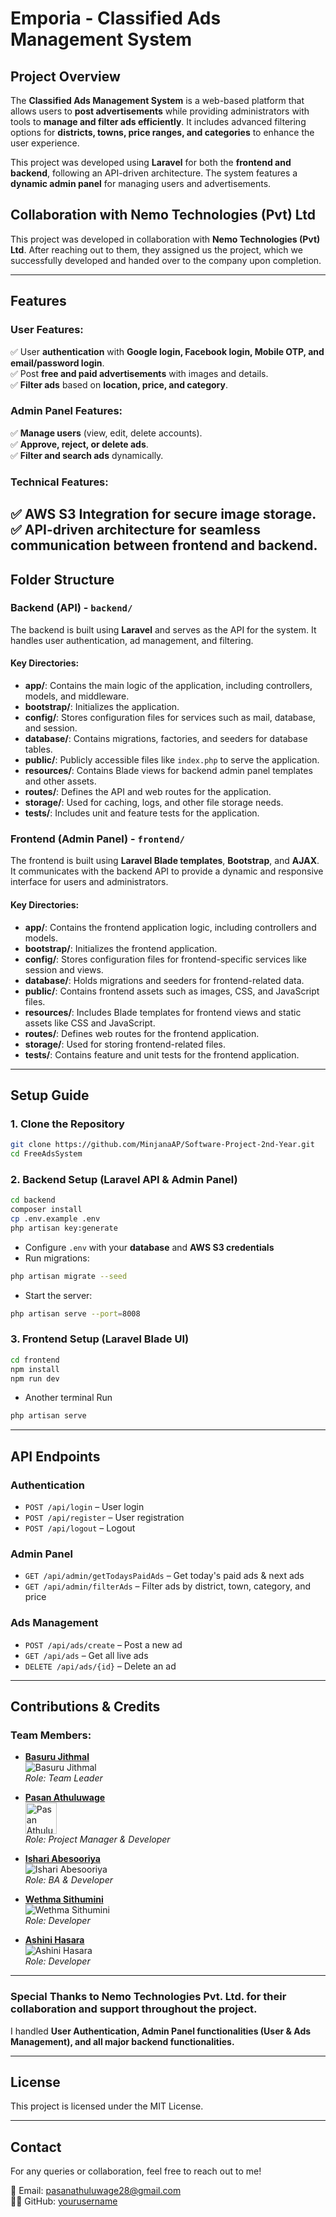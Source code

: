 # **Emporia - Classified Ads Management System**

## **Project Overview**
The **Classified Ads Management System** is a web-based platform that allows users to **post advertisements** while providing administrators with tools to **manage and filter ads efficiently**. It includes advanced filtering options for **districts, towns, price ranges, and categories** to enhance the user experience.

This project was developed using **Laravel** for both the **frontend and backend**, following an API-driven architecture. The system features a **dynamic admin panel** for managing users and advertisements.

## **Collaboration with Nemo Technologies (Pvt) Ltd**
This project was developed in collaboration with **Nemo Technologies (Pvt) Ltd**. After reaching out to them, they assigned us the project, which we successfully developed and handed over to the company upon completion.

---

## **Features**
### **User Features:**
✅ User **authentication** with **Google login, Facebook login, Mobile OTP, and email/password login**.  
✅ Post **free and paid advertisements** with images and details.  
✅ **Filter ads** based on **location, price, and category**.  

### **Admin Panel Features:**
✅ **Manage users** (view, edit, delete accounts).  
✅ **Approve, reject, or delete ads**.  
✅ **Filter and search ads** dynamically.  

### **Technical Features:**
✅ **AWS S3 Integration** for secure image storage.  
✅ **API-driven** architecture for **seamless communication** between frontend and backend.  
---

## Folder Structure

### Backend (API) - `backend/`
The backend is built using **Laravel** and serves as the API for the system. It handles user authentication, ad management, and filtering.

#### Key Directories:
- **app/**: Contains the main logic of the application, including controllers, models, and middleware.
- **bootstrap/**: Initializes the application.
- **config/**: Stores configuration files for services such as mail, database, and session.
- **database/**: Contains migrations, factories, and seeders for database tables.
- **public/**: Publicly accessible files like `index.php` to serve the application.
- **resources/**: Contains Blade views for backend admin panel templates and other assets.
- **routes/**: Defines the API and web routes for the application.
- **storage/**: Used for caching, logs, and other file storage needs.
- **tests/**: Includes unit and feature tests for the application.

### Frontend (Admin Panel) - `frontend/`
The frontend is built using **Laravel Blade templates**, **Bootstrap**, and **AJAX**. It communicates with the backend API to provide a dynamic and responsive interface for users and administrators.

#### Key Directories:
- **app/**: Contains the frontend application logic, including controllers and models.
- **bootstrap/**: Initializes the frontend application.
- **config/**: Stores configuration files for frontend-specific services like session and views.
- **database/**: Holds migrations and seeders for frontend-related data.
- **public/**: Contains frontend assets such as images, CSS, and JavaScript files.
- **resources/**: Includes Blade templates for frontend views and static assets like CSS and JavaScript.
- **routes/**: Defines web routes for the frontend application.
- **storage/**: Used for storing frontend-related files.
- **tests/**: Contains feature and unit tests for the frontend application.

---

## Setup Guide
### **1. Clone the Repository**
```sh
git clone https://github.com/MinjanaAP/Software-Project-2nd-Year.git
cd FreeAdsSystem
```

### **2. Backend Setup (Laravel API & Admin Panel)**
```sh
cd backend
composer install
cp .env.example .env
php artisan key:generate
```

- Configure `.env` with your **database** and **AWS S3 credentials**
- Run migrations:
```sh
php artisan migrate --seed
```
- Start the server:
```sh
php artisan serve --port=8008
```

### **3. Frontend Setup (Laravel Blade UI)**
```sh
cd frontend
npm install
npm run dev
```
- Another terminal Run
```sh
php artisan serve
```
---

## API Endpoints
### **Authentication**
- `POST /api/login` – User login
- `POST /api/register` – User registration
- `POST /api/logout` – Logout

### **Admin Panel**
- `GET /api/admin/getTodaysPaidAds` – Get today's paid ads & next ads
- `GET /api/admin/filterAds` – Filter ads by district, town, category, and price

### **Ads Management**
- `POST /api/ads/create` – Post a new ad
- `GET /api/ads` – Get all live ads
- `DELETE /api/ads/{id}` – Delete an ad

---

## Contributions & Credits

### Team Members:

- [**Basuru Jithmal**](https://github.com/basurujithmal)  
  ![Basuru Jithmal](https://avatars.githubusercontent.com/u/username?v=4)  
  _Role: Team Leader_

- [**Pasan Athuluwage**](https://github.com/MinjanaAP)  
  <img src="https://github.com/MinjanaAP.png" alt="Pasan Athuluwage" width="50" height="50" style="border-radius: 50;">  
  _Role: Project Manager & Developer_

- [**Ishari Abesooriya**](https://github.com/ishariabesooriya)  
  ![Ishari Abesooriya](https://avatars.githubusercontent.com/u/username?v=4)  
  _Role: BA & Developer_

- [**Wethma Sithumini**](https://github.com/wethmasithumini)  
  ![Wethma Sithumini](https://avatars.githubusercontent.com/u/username?v=4)  
  _Role: Developer_

- [**Ashini Hasara**](https://github.com/ashinihasara)  
  ![Ashini Hasara](https://avatars.githubusercontent.com/u/username?v=4)  
  _Role: Developer_

---

### Special Thanks to **Nemo Technologies Pvt. Ltd.** for their collaboration and support throughout the project.


I handled **User Authentication, Admin Panel functionalities (User & Ads Management), and all major backend functionalities.**

---

## License
This project is licensed under the MIT License.

---

## Contact
For any queries or collaboration, feel free to reach out to me!

📧 Email: pasanathuluwage28@gmail.com  
👨‍💻 GitHub: [yourusername](https://github.com/MinjanaAP)

